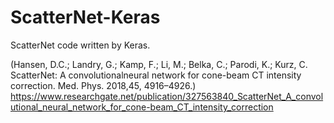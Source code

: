 # ScatterNet-Keras
ScatterNet code written by Keras.

(Hansen, D.C.; Landry, G.; Kamp, F.; Li, M.; Belka, C.; Parodi, K.; Kurz, C. ScatterNet: A convolutionalneural network for cone-beam CT intensity correction. Med. Phys. 2018,45, 4916–4926.)
https://www.researchgate.net/publication/327563840_ScatterNet_A_convolutional_neural_network_for_cone-beam_CT_intensity_correction
